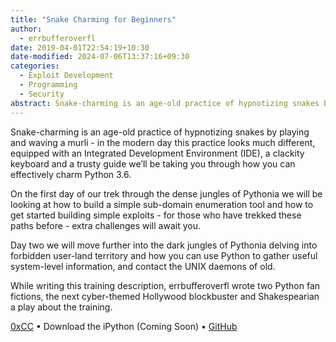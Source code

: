 ```yaml
---
title: "Snake Charming for Beginners"
author:
  - errbufferoverfl
date: 2019-04-01T22:54:19+10:30
date-modified: 2024-07-06T13:37:16+09:30
categories:
  - Exploit Development
  - Programming
  - Security
abstract: Snake-charming is an age-old practice of hypnotizing snakes by playing and waving a murli - in the modern day this practice looks much different, equipped with an Integrated Development Environment (IDE), a clackity keyboard and a trusty guide we’ll be taking you through how you can effectively charm Python 3.6. On the first day of our trek through the dense jungles of Pythonia we will be looking at how to build a simple sub-domain enumeration tool and how to get started building simple exploits - for those who have trekked these paths before - extra challenges will await you.
---
```


Snake-charming is an age-old practice of hypnotizing snakes by playing and waving a murli - in the modern day this practice looks much different, equipped with an Integrated Development Environment (IDE), a clackity keyboard and a trusty guide we’ll be taking you through how you can effectively charm Python 3.6.

On the first day of our trek through the dense jungles of Pythonia we will be looking at how to build a simple sub-domain enumeration tool and how to get started building simple exploits - for those who have trekked these paths before - extra challenges will await you.

Day two we will move further into the dark jungles of Pythonia delving into forbidden user-land territory and how you can use Python to gather useful system-level information, and contact the UNIX daemons of old.

While writing this training description, errbufferoverfl wrote two Python fan fictions, the next cyber-themed Hollywood blockbuster and Shakespearian a play about the training.

[0xCC](https://www.0xcc.sh/) • Download the iPython (Coming Soon) • [GitHub](https://errbufferoverfl.github.io/snake-charming/)
